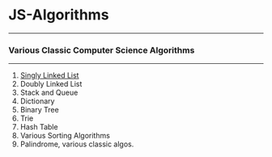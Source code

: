 # JS-Algorithms

***
### Various Classic Computer Science Algorithms
***
1. [Singly Linked List](https://github.com/knowyrrole101/JS-Algorithms/blob/master/singly_linked_list.js)
2. Doubly Linked List
3. Stack and Queue
4. Dictionary
5. Binary Tree
6. Trie
7. Hash Table
8. Various Sorting Algorithms
9. Palindrome, various classic algos.
